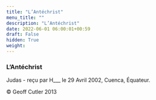 ```yaml
---
title: "L’Antéchrist"
menu_title: ""
description: "L’Antéchrist"
date: 2022-06-01 06:00:01+00:59
draft: False
hidden: True
weight:
---
```

### L’Antéchrist

Judas - reçu par H___  le 29 Avril 2002, Cuenca, Équateur.



© Geoff Cutler 2013